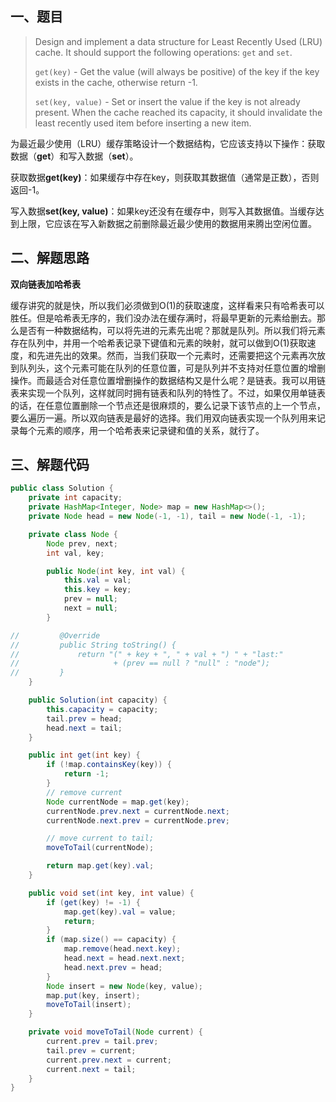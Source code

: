 ## 一、题目

> Design and implement a data structure for Least Recently Used (LRU) cache. It should support the following operations: `get` and `set`.
>
> `get(key)` - Get the value (will always be positive) of the key if the key exists in the cache, otherwise return -1.
>
> `set(key, value)` - Set or insert the value if the key is not already present. When the cache reached its capacity, it should invalidate the least recently used item before inserting a new item.

为最近最少使用（LRU）缓存策略设计一个数据结构，它应该支持以下操作：获取数据（**get**）和写入数据（**set**）。

获取数据**get(key)**：如果缓存中存在key，则获取其数据值（通常是正数），否则返回-1。

写入数据**set(key, value)**：如果key还没有在缓存中，则写入其数据值。当缓存达到上限，它应该在写入新数据之前删除最近最少使用的数据用来腾出空闲位置。

## 二、解题思路

**双向链表加哈希表**

缓存讲究的就是快，所以我们必须做到O(1)的获取速度，这样看来只有哈希表可以胜任。但是哈希表无序的，我们没办法在缓存满时，将最早更新的元素给删去。那么是否有一种数据结构，可以将先进的元素先出呢？那就是队列。所以我们将元素存在队列中，并用一个哈希表记录下键值和元素的映射，就可以做到O(1)获取速度，和先进先出的效果。然而，当我们获取一个元素时，还需要把这个元素再次放到队列头，这个元素可能在队列的任意位置，可是队列并不支持对任意位置的增删操作。而最适合对任意位置增删操作的数据结构又是什么呢？是链表。我可以用链表来实现一个队列，这样就同时拥有链表和队列的特性了。不过，如果仅用单链表的话，在任意位置删除一个节点还是很麻烦的，要么记录下该节点的上一个节点，要么遍历一遍。所以双向链表是最好的选择。我们用双向链表实现一个队列用来记录每个元素的顺序，用一个哈希表来记录键和值的关系，就行了。

## 三、解题代码

```java
public class Solution {
    private int capacity;
    private HashMap<Integer, Node> map = new HashMap<>();
    private Node head = new Node(-1, -1), tail = new Node(-1, -1);

    private class Node {
        Node prev, next;
        int val, key;

        public Node(int key, int val) {
            this.val = val;
            this.key = key;
            prev = null;
            next = null;
        }

//         @Override
//         public String toString() {
//             return "(" + key + ", " + val + ") " + "last:"
//                     + (prev == null ? "null" : "node");
//         }
    }

    public Solution(int capacity) {
        this.capacity = capacity;
        tail.prev = head;
        head.next = tail;
    }

    public int get(int key) {
        if (!map.containsKey(key)) {
            return -1;
        }
        // remove current
        Node currentNode = map.get(key);
        currentNode.prev.next = currentNode.next;
        currentNode.next.prev = currentNode.prev;

        // move current to tail;
        moveToTail(currentNode);

        return map.get(key).val;
    }

    public void set(int key, int value) {
        if (get(key) != -1) {
            map.get(key).val = value;
            return;
        }
        if (map.size() == capacity) {
            map.remove(head.next.key);
            head.next = head.next.next;
            head.next.prev = head;
        }
        Node insert = new Node(key, value);
        map.put(key, insert);
        moveToTail(insert);
    }

    private void moveToTail(Node current) {
        current.prev = tail.prev;
        tail.prev = current;
        current.prev.next = current;
        current.next = tail;
    }
}
```

